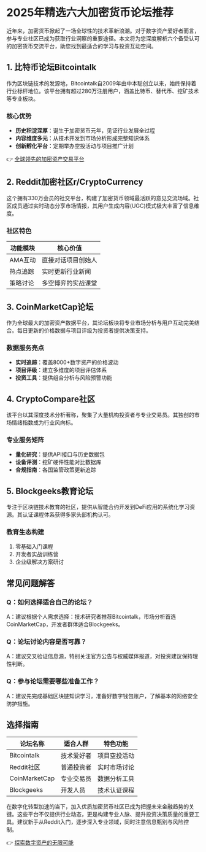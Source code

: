 # 2025年精选六大加密货币论坛推荐

近年来，加密货币掀起了一场全球性的技术革新浪潮。对于数字资产爱好者而言，参与专业社区已成为获取行业洞察的重要途径。本文将为您深度解析六个备受认可的加密货币交流平台，助您找到最适合的学习与投资互动空间。

## 1. 比特币论坛Bitcointalk
作为区块链技术的发源地，Bitcointalk自2009年由中本聪创立以来，始终保持着行业标杆地位。该平台拥有超过280万注册用户，涵盖比特币、替代币、挖矿技术等专业板块。

### 核心优势
- **历史积淀深厚**：诞生于加密货币元年，见证行业发展全过程
- **内容维度多元**：从技术开发到市场分析形成完整知识体系
- **创新孵化平台**：定期举办空投活动与项目推广计划

👉 [全球领先的加密资产交易平台](https://bit.ly/okx_welcome)

## 2. Reddit加密社区r/CryptoCurrency
这个拥有330万会员的社交平台，构建了加密货币领域最活跃的意见交流场域。社区成员通过实时动态分享市场情报，其用户生成内容(UGC)模式极大丰富了信息维度。

### 社区特色
| 功能模块 | 核心价值 |
|---------|----------|
| AMA互动 | 直接对话项目创始人 |
| 热点追踪 | 实时更新行业新闻 |
| 策略讨论 | 多空博弈的实战课堂 |

## 3. CoinMarketCap论坛
作为全球最大的加密资产数据平台，其论坛板块将专业市场分析与用户互动完美结合。每日更新的价格数据与项目评级为投资者提供决策支持。

### 数据服务亮点
- **实时追踪**：覆盖8000+数字资产的价格波动
- **项目评级**：建立多维度的项目评估体系
- **投资工具**：提供组合分析与风险预警功能

## 4. CryptoCompare社区
该平台以其深度技术分析著称，聚集了大量机构投资者与专业交易员。其独创的市场情绪指数成为行业风向标。

### 专业服务矩阵
- **量化研究**：提供API接口与历史数据包
- **设备评测**：挖矿硬件性能对比数据库
- **合规指南**：各国监管政策更新追踪

## 5. Blockgeeks教育论坛
专注于区块链技术教育的社区，提供从智能合约开发到DeFi应用的系统化学习资源。其认证课程体系获得多家头部机构认可。

### 教育生态构建
1. 零基础入门课程
2. 开发者实战训练营
3. 企业级解决方案研讨

## 常见问题解答
### Q：如何选择适合自己的论坛？
A：建议根据个人需求选择：技术研究者推荐Bitcointalk，市场分析首选CoinMarketCap，开发者群体适合Blockgeeks。

### Q：论坛讨论内容是否可靠？
A：建议交叉验证信息源，特别关注官方公告与权威媒体报道，对投资建议保持理性判断。

### Q：参与论坛需要哪些准备工作？
A：建议先完成基础区块链知识学习，准备好数字钱包账户，了解基本的网络安全防护措施。

## 选择指南
| 论坛名称 | 适合人群 | 特色功能 |
|---------|----------|----------|
| Bitcointalk | 技术爱好者 | 项目空投活动 |
| Reddit社区 | 普通投资者 | 实时市场讨论 |
| CoinMarketCap | 专业交易员 | 数据分析工具 |
| Blockgeeks | 开发人员 | 技术认证课程 |

在数字化转型加速的当下，加入优质加密货币社区已成为把握未来金融趋势的关键。这些平台不仅提供行业动态，更是构建专业人脉、提升投资决策质量的重要工具。建议新手从Reddit入门，逐步深入专业领域，同时注意信息甄别与风险控制。

👉 [探索数字资产的无限可能](https://bit.ly/okx_welcome)